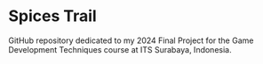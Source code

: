 # Spices Trail

GitHub repository dedicated to my 2024 Final Project for the Game Development Techniques course at ITS Surabaya, Indonesia.
